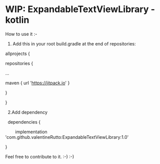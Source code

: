 # WIP: ExpandableTextViewLibrary -kotlin

How to use it :-

1. Add this in your root build.gradle at the end of repositories:

allprojects {

repositories {

...

maven { url 'https://jitpack.io' }

}

}

  2.Add dependency

  dependencies {

        implementation 'com.github.valentineRutto:ExpandableTextViewLibrary:1.0'

}

Feel free to contribute to it. :-) :-)
